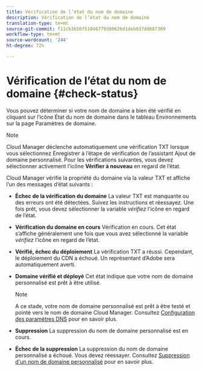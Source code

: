 ```yaml
---
title: Vérification de l’état du nom de domaine
description: Vérification de l’état du nom de domaine
translation-type: tm+mt
source-git-commit: f11cb3b56f51046779300626d1deb037dd687309
workflow-type: tm+mt
source-wordcount: '244'
ht-degree: 72%

---
```



# Vérification de l’état du nom de domaine {#check-status}

Vous pouvez déterminer si votre nom de domaine a bien été vérifié en cliquant sur l’icône État du nom de domaine dans le tableau Environnements sur la page Paramètres de domaine.

>[!NOTE]
>Cloud Manager déclenche automatiquement une vérification TXT lorsque vous sélectionnez Enregistrer à l’étape de vérification de l’assistant Ajout de domaine personnalisé. Pour les vérifications suivantes, vous devez sélectionner activement l’icône **Vérifier à nouveau** en regard de l’état.

Cloud Manager vérifie la propriété du domaine via la valeur TXT et affiche l’un des messages d’état suivants :

* **Échec de la vérification du domaine**
La valeur TXT est manquante ou des erreurs ont été détectées. Suivez les instructions et réessayez. Une fois prêt, vous devez sélectionner la variable 
*vérifiez* l’icône en regard de l’état.

* **Vérification du domaine en cours**
Vérification en cours. Cet état s’affiche généralement une fois que vous avez sélectionné la variable 
*vérifiez* l’icône en regard de l’état.

* **Vérifié, échec du déploiement**
La vérification TXT a réussi. Cependant, le déploiement du CDN a échoué. Un représentant d’Adobe sera automatiquement averti.

* **Domaine vérifié et déployé**
Cet état indique que votre nom de domaine personnalisé est prêt à être utilisé.
   >[!NOTE]
   >A ce stade, votre nom de domaine personnalisé est prêt à être testé et pointé vers le nom de domaine Cloud Manager. Consultez [Configuration des paramètres DNS](/help/implementing/cloud-manager/custom-domain-names/configure-dns-settings.md) pour en savoir plus.

* **Suppression**
La suppression du nom de domaine personnalisé est en cours.

* **Échec de la suppression**
La suppression du nom de domaine personnalisé a échoué. Vous devez réessayer. Consultez [Suppression d&#39;un nom de domaine personnalisé](/help/implementing/cloud-manager/custom-domain-names/delete-custom-domain-name.md) pour en savoir plus.

